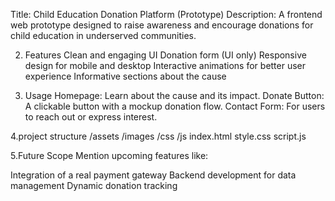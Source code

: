 Title: Child Education Donation Platform (Prototype)
Description: A frontend web prototype designed to raise awareness and encourage donations for child education in underserved communities.

2. Features
Clean and engaging UI
Donation form (UI only)
Responsive design for mobile and desktop
Interactive animations for better user experience
Informative sections about the cause

3. Usage
Homepage: Learn about the cause and its impact.
Donate Button: A clickable button with a mockup donation flow.
Contact Form: For users to reach out or express interest.

4.project structure
/assets
   /images
   /css
   /js
index.html
style.css
script.js

5.Future Scope
Mention upcoming features like:

Integration of a real payment gateway
Backend development for data management
Dynamic donation tracking


